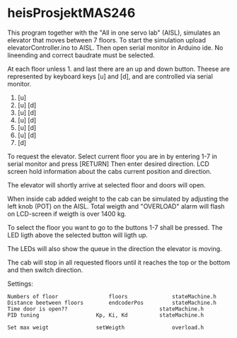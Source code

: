 # heisProsjektMAS246

This program together with the "All in one servo lab" (AISL), simulates an elevator that moves between 7 
floors. To start the simulation upload elevatorController.ino to AISL. Then open serial monitor in 
Arduino ide. No lineending and correct baudrate must be selected.

At each floor unless 1. and last there are an up and down button. Theese are represented
by keyboard keys [u] and [d], and are controlled via serial monitor.  

1. [u]
2. [u] [d]
3. [u] [d]
4. [u] [d]
5. [u] [d]
6. [u] [d]
7. [d]

To request the elevator. Select current floor you are in by entering 1-7 in serial monitor and press [RETURN]
Then enter desired direction. LCD screen hold information about the cabs current position and 
direction.

The elevator will shortly arrive at selected floor and doors will open.

When inside cab added weight to the cab can be simulated by adjusting the left knob (POT) on the AISL.
Total weigth and "OVERLOAD" alarm will flash on LCD-screen if weigth is over 1400 kg.

To select the floor you want to go to the buttons 1-7 shall be pressed. The LED ligth above the selected 
button will ligth up.

The LEDs will also show the queue in the direction the elevator is moving.

The cab will stop in all requested floors until it reaches the top or the bottom and then switch direction.


Settings:

	Numbers of floor		    	floors			    stateMachine.h
 	Distance beetween floors		endcoderPos		    stateMachine.h
 	Time door is open??					            stateMachine.h
 	PID tuning			        Kp, Ki, Kd		    stateMachine.h

	Set max weigt				setWeigth	            overload.h


			
		




 			    


